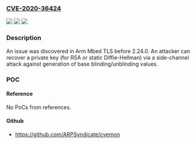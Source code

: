 ### [CVE-2020-36424](https://cve.mitre.org/cgi-bin/cvename.cgi?name=CVE-2020-36424)
![](https://img.shields.io/static/v1?label=Product&message=n%2Fa&color=blue)
![](https://img.shields.io/static/v1?label=Version&message=%3F%20n%2Fa%20&color=brighgreen)
![](https://img.shields.io/static/v1?label=Vulnerability&message=n%2Fa&color=brighgreen)

### Description

An issue was discovered in Arm Mbed TLS before 2.24.0. An attacker can recover a private key (for RSA or static Diffie-Hellman) via a side-channel attack against generation of base blinding/unblinding values.

### POC

#### Reference
No PoCs from references.

#### Github
- https://github.com/ARPSyndicate/cvemon

